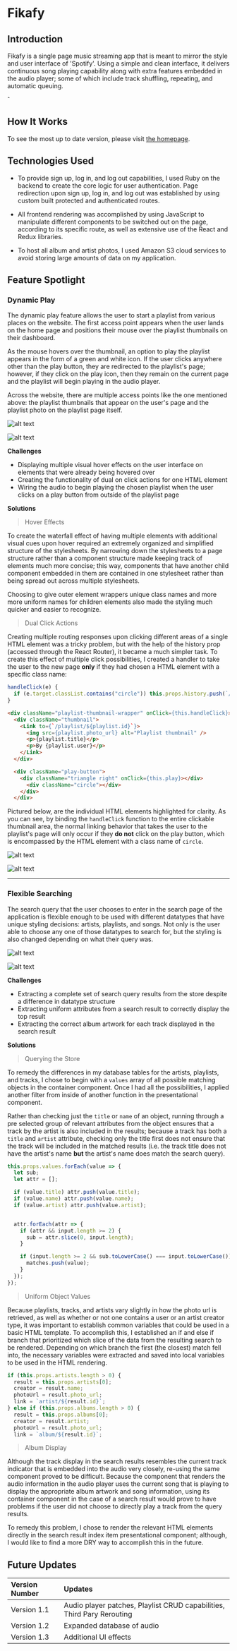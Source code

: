 # Fikafy

## Introduction
Fikafy is a single page music streaming app that is meant to mirror the style and user interface of 'Spotify'. Using a simple and clean interface, it delivers continuous song playing capability along with extra features embedded in the audio player; some of which include track shuffling, repeating, and automatic queuing. 

ˆ

## How It Works
To see the most up to date version, please visit [the homepage](https://karleee-spotify.herokuapp.com/#/welcome).

## Technologies Used
* To provide sign up, log in, and log out capabilities, I used Ruby on the backend to create the core logic for user authentication. Page redirection upon sign up, log in, and log out was established by using custom built protected and authenticated routes. 

* All frontend rendering was accomplished by using JavaScript to manipulate different components to be switched out on the page, according to its specific route, as well as extensive use of the React and Redux libraries.

* To host all album and artist photos, I used Amazon S3 cloud services to avoid storing large amounts of data on my application.

## Feature Spotlight

### Dynamic Play

The dynamic play feature allows the user to start a playlist from various places on the website. The first access point appears when the user lands on the home page and positions their mouse over the playlist thumbnails on their dashboard. 

As the mouse hovers over the thumbnail, an option to play the playlist appears in the form of a green and white icon. If the user clicks anywhere other than the play button, they are redirected to the playlist's page; however, if they click on the play icon, then they remain on the current page and the playlist will begin playing in the audio player.

Across the website, there are multiple access points like the one mentioned above: the playlist thumbnails that appear on the user's page and the playlist photo on the playlist page itself.

![alt text][photo 1]

[photo 1]: https://github.com/karleee/fikafy/blob/images/play_ex1.png

![alt text][photo 2]

[photo 2]: https://github.com/karleee/fikafy/blob/images/play_ex2.png

**Challenges**

* Displaying multiple visual hover effects on the user interface on elements that were already being hovered over
* Creating the functionality of dual on click actions for one HTML element
* Wiring the audio to begin playing the chosen playlist when the user clicks on a play button from outside of the playlist page

**Solutions**
> Hover Effects

To create the waterfall effect of having multiple elements with additional visual cues upon hover required an extremely organized and simplified structure of the stylesheets. By narrowing down the stylesheets to a page structure rather than a component structure made keeping track of elements much more concise; this way, components that have another child component embedded in them are contained in one stylesheet rather than being spread out across multiple stylesheets. 

Choosing to give outer element wrappers unique class names and more more uniform names for children elements also made the styling much quicker and easier to recognize.  

> Dual Click Actions

Creating multiple routing responses upon clicking different areas of a single HTML element was a tricky problem, but with the help of the history prop (accessed through the React Router), it became a much simpler task. To create this effect of multiple click possibilities, I created a handler to take the user to the new page __only__ if they had chosen a HTML element with a specific class name:

``` javascript
handleClick(e) {
  if (e.target.classList.contains("circle")) this.props.history.push(`/home`);
}
```

``` html
<div className="playlist-thumbnail-wrapper" onClick={this.handleClick}> 
  <div className="thumbnail">
    <Link to={`/playlist/${playlist.id}`}>
      <img src={playlist.photo_url} alt="Playlist thumbnail" />
      <p>{playlist.title}</p>
      <p>By {playlist.user}</p> 
    </Link>
  </div>

  <div className="play-button">
    <div className="triangle right" onClick={this.play}></div> 
      <div className="circle"></div>
    </div>
  </div>
```

Pictured below, are the individual HTML elements highlighted for clarity. As you can see, by binding the `handleClick` function to the entire clickable thumbnail area, the normal linking behavior that takes the user to the playlist's page will only occur if they __do not__ click on the play button, which is encompassed by the HTML element with a class name of `circle`.


![alt text][photo 4]

[photo 4]: https://github.com/karleee/fikafy/blob/images/play_exp1.png

![alt text][photo 5]

[photo 5]: https://github.com/karleee/fikafy/blob/images/play_exp2.png


------

### Flexible Searching

The search query that the user chooses to enter in the search page of the application is flexible enough to be used with different datatypes that have unique styling decisions: artists, playlists, and songs. Not only is the user able to choose any one of those datatypes to search for, but the styling is also changed depending on what their query was. 

![alt text][photo 6]

[photo 6]: https://github.com/karleee/fikafy/blob/images/search_ex1.png


![alt text][photo 7]

[photo 7]: https://github.com/karleee/fikafy/blob/images/search_ex2.png

**Challenges**

* Extracting a complete set of search query results from the store despite a difference in datatype structure
* Extracting uniform attributes from a search result to correctly display the top result
* Extracting the correct album artwork for each track displayed in the search result

**Solutions**

> Querying the Store

To remedy the differences in my database tables for the artists, playlists, and tracks, I chose to begin with a `values` array of all possible matching objects in the container component. Once I had all the possibilities, I applied another filter from inside of another function in the presentational component.

Rather than checking just the `title` or `name` of an object, running through a pre selected group of relevant attributes from the object ensures that a track by the artist is also included in the results; because a track has both a `title` and `artist` attribute, checking only the title first does not ensure that the track will be included in the matched results (i.e. the track title does not have the artist's name __but__ the artist's name does match the search query).

``` javascript
this.props.values.forEach(value => {
  let sub;
  let attr = [];

  if (value.title) attr.push(value.title);
  if (value.name) attr.push(value.name);
  if (value.artist) attr.push(value.artist);


  attr.forEach(attr => {
    if (attr && input.length >= 2) {
      sub = attr.slice(0, input.length);
    }

    if (input.length >= 2 && sub.toLowerCase() === input.toLowerCase()) {
      matches.push(value);
    }
  });
});
  ```
  
> Uniform Object Values

Because playlists, tracks, and artists vary slightly in how the photo url is retrieved, as well as whether or not one contains a user or an artist creator type, it was important to establish common variables that could be used in a basic HTML template. To accomplish this, I established an if and else if branch that prioritized which slice of the data from the resulting search to be rendered. Depending on which branch the first (the closest) match fell into, the necessary variables were extracted and saved into local variables to be used in the HTML rendering.

``` javascript
if (this.props.artists.length > 0) {
  result = this.props.artists[0];
  creator = result.name;
  photoUrl = result.photo_url;
  link = `artist/${result.id}`;
} else if (this.props.albums.length > 0) {
  result = this.props.albums[0];
  creator = result.artist;
  photoUrl = result.photo_url;
  link = `album/${result.id}`;
  ```
> Album Display

Although the track display in the search results resembles the current track indicator that is embedded into the audio very closely, re-using the same component proved to be difficult. Because the component that renders the audio information in the audio player uses the current song that is playing to display the appropriate album artwork and song information, using its container component in the case of a search result would prove to have problems if the user did not choose to directly play a track from the query results.

To remedy this problem, I chose to render the relevant HTML elements directly in the search result index item presentational component; although, I would like to find a more DRY way to accomplish this in the future.

## Future Updates


| Version Number        | Updates           | 
| :------------- |:------------- |
| Version 1.1      | Audio player patches, Playlist CRUD capabilities, Third Pary Rerouting |
| Version 1.2      | Expanded database of audio      |   
| Version 1.3 | Additional UI effects      |   

